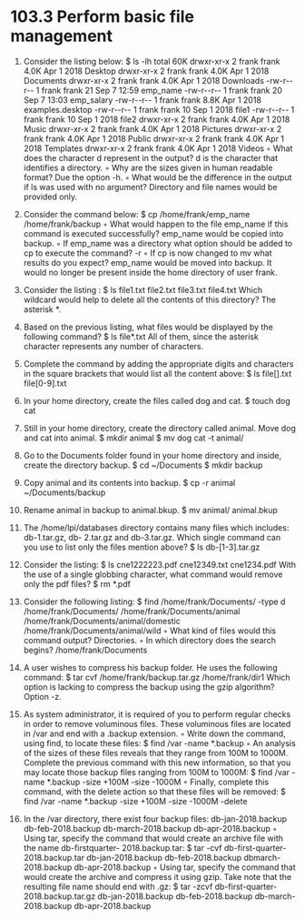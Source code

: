 # 103.3 Perform basic file management

1. Consider the listing below:
$ ls -lh
total 60K
drwxr-xr-x 2 frank frank 4.0K Apr 1 2018 Desktop
drwxr-xr-x 2 frank frank 4.0K Apr 1 2018 Documents
drwxr-xr-x 2 frank frank 4.0K Apr 1 2018 Downloads
-rw-r--r-- 1 frank frank 21 Sep 7 12:59 emp_name
-rw-r--r-- 1 frank frank 20 Sep 7 13:03 emp_salary
-rw-r--r-- 1 frank frank 8.8K Apr 1 2018 examples.desktop
-rw-r--r-- 1 frank frank 10 Sep 1 2018 file1
-rw-r--r-- 1 frank frank 10 Sep 1 2018 file2
drwxr-xr-x 2 frank frank 4.0K Apr 1 2018 Music
drwxr-xr-x 2 frank frank 4.0K Apr 1 2018 Pictures
drwxr-xr-x 2 frank frank 4.0K Apr 1 2018 Public
drwxr-xr-x 2 frank frank 4.0K Apr 1 2018 Templates
drwxr-xr-x 2 frank frank 4.0K Apr 1 2018 Videos
◦ What does the character d represent in the output?
d is the character that identifies a directory.
◦ Why are the sizes given in human readable format?
Due the option -h.
◦ What would be the difference in the output if ls was used with no argument?
Directory and file names would be provided only.
2. Consider the command below:
$ cp /home/frank/emp_name /home/frank/backup
◦ What would happen to the file emp_name if this command is executed successfully?
emp_name would be copied into backup.
◦ If emp_name was a directory what option should be added to cp to execute the command?
-r
◦ If cp is now changed to mv what results do you expect?
emp_name would be moved into backup. It would no longer be present inside the home
directory of user frank.
3. Consider the listing :
$ ls
file1.txt file2.txt file3.txt file4.txt
Which wildcard would help to delete all the contents of this directory?
The asterisk *.
4. Based on the previous listing, what files would be displayed by the following command?
$ ls file*.txt
All of them, since the asterisk character represents any number of characters.
5. Complete the command by adding the appropriate digits and characters in the square brackets
that would list all the content above:
$ ls file[].txt
file[0-9].txt

1. In your home directory, create the files called dog and cat.
$ touch dog cat
2. Still in your home directory, create the directory called animal. Move dog and cat into
animal.
$ mkdir animal
$ mv dog cat -t animal/
3. Go to the Documents folder found in your home directory and inside, create the directory
backup.
$ cd ~/Documents
$ mkdir backup
4. Copy animal and its contents into backup.
$ cp -r animal ~/Documents/backup
5. Rename animal in backup to animal.bkup.
$ mv animal/ animal.bkup
6. The /home/lpi/databases directory contains many files which includes: db-1.tar.gz, db-
2.tar.gz and db-3.tar.gz. Which single command can you use to list only the files mention
above?
$ ls db-[1-3].tar.gz
7. Consider the listing:
$ ls
cne1222223.pdf cne12349.txt cne1234.pdf
With the use of a single globbing character, what command would remove only the pdf files?
$ rm *.pdf

1. Consider the following listing:
$ find /home/frank/Documents/ -type d
/home/frank/Documents/
/home/frank/Documents/animal
/home/frank/Documents/animal/domestic
/home/frank/Documents/animal/wild
◦ What kind of files would this command output?
Directories.
◦ In which directory does the search begins?
/home/frank/Documents
2. A user wishes to compress his backup folder. He uses the following command:
$ tar cvf /home/frank/backup.tar.gz /home/frank/dir1
Which option is lacking to compress the backup using the gzip algorithm?
Option -z.
1. As system administrator, it is required of you to perform regular checks in order to remove
voluminous files. These voluminous files are located in /var and end with a .backup
extension.
◦ Write down the command, using find, to locate these files:
$ find /var -name *.backup
◦ An analysis of the sizes of these files reveals that they range from 100M to 1000M. Complete
the previous command with this new information, so that you may locate those backup files
ranging from 100M to 1000M:
$ find /var -name *.backup -size +100M -size -1000M
◦ Finally, complete this command, with the delete action so that these files will be removed:
$ find /var -name *.backup -size +100M -size -1000M -delete
2. In the /var directory, there exist four backup files:
db-jan-2018.backup
db-feb-2018.backup
db-march-2018.backup
db-apr-2018.backup
◦ Using tar, specify the command that would create an archive file with the name db-firstquarter-
2018.backup.tar:
$ tar -cvf db-first-quarter-2018.backup.tar db-jan-2018.backup db-feb-2018.backup dbmarch-
2018.backup db-apr-2018.backup
◦ Using tar, specify the command that would create the archive and compress it using gzip.
Take note that the resulting file name should end with .gz:
$ tar -zcvf db-first-quarter-2018.backup.tar.gz db-jan-2018.backup db-feb-2018.backup
db-march-2018.backup db-apr-2018.backup
